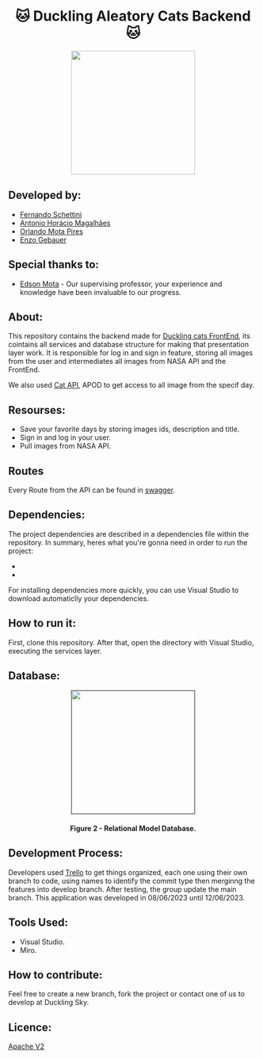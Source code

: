 <h1 align="center">🐱 Duckling Aleatory Cats Backend 🐱</h1>

<div align="center">
	<a href="https://www.youtube.com/watch?v=dQw4w9WgXcQ&ab_channel=RickAstley">
	<img height = "250em" src = "https://github.com/FernandoSchett/duckling-days-backend/assets/80331486/6417c9a8-0a67-4f24-9e3f-8a2df9ca3515" />
    </a>
</div>

## Developed by:
- [Fernando Schettini](https://github.com/FernandoSchett)
- [Antonio Horácio Magalhães](https://github.com/AntonioHoracio77)
- [Orlando Mota Pires](https://github.com/orlandomotapires)
- [Enzo Gebauer](https://github.com/enzogebauer)

## Special thanks to:

- [Edson Mota](https://github.com/edsonmottac) - Our supervising professor, your experience and knowledge have been invaluable to our progress.

## About:

This repository contains the backend made for [Duckling cats FrontEnd](https://github.com/enzogebauer/duckling_aleatory_cats), its cointains all services and database structure for making that presentation layer work. It is responsible for log in and sign in feature, storing all images from the user and intermediates all images from NASA API and the FrontEnd. 

We also used [Cat API](https://thecatapi.com), APOD to get access to all image from the specif day.

## Resourses:

- Save your favorite days by storing images ids, description and title.
- Sign in and log in your user. 
- Pull images from NASA API.

## Routes
Every Route from the API can be found in [swagger]().

## Dependencies:

The project dependencies are described in a dependencies file within the repository. In summary, heres what you're gonna need in order to run the project:

- 
- 

For installing dependencies more quickly, you can use Visual Studio to download automaticlly your dependencies.

## How to run it:

First, clone this repository. After that, open the directory with Visual Studio, executing the services layer.

## Database:

<div align="center">
	<a href="">
	<img height = "250em" src = "https://github.com/FernandoSchett/duckling-days-backend/assets/80331486/30bf42b6-1a45-4d03-83b7-07f30b4e9578" />
    </a>
</div>

<h4 align="center">Figure 2 - Relational Model Database.</h4>

## Development Process:

Developers used [Trello]() to get things organized, each one using their own branch to code, using names to identify the commit type then merginng the features into develop branch. After testing, the group update the main branch. This application was developed in 08/06/2023 until 12/06/2023.

## Tools Used:

- Visual Studio.
- Miro.

## How to contribute:

Feel free to create a new branch, fork the project or contact one of us to develop at Duckling Sky.

## Licence:

[Apache V2](https://choosealicense.com/licenses/apache-2.0/)
